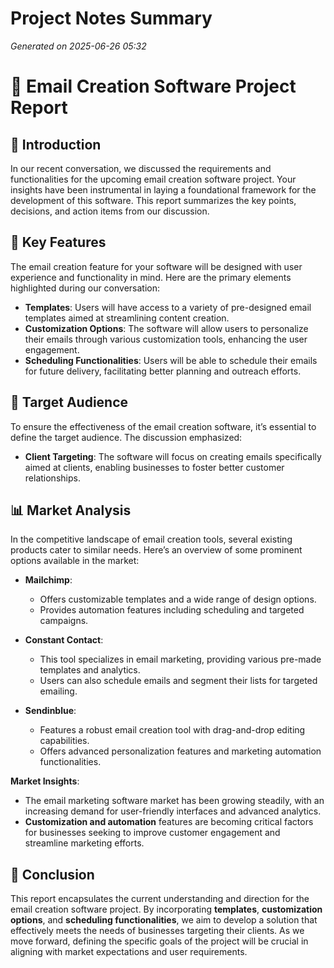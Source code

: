 # Project Notes Summary

*Generated on 2025-06-26 05:32*

# 📧 **Email Creation Software Project Report**

## 📝 **Introduction**

In our recent conversation, we discussed the requirements and functionalities for the upcoming email creation software project. Your insights have been instrumental in laying a foundational framework for the development of this software. This report summarizes the key points, decisions, and action items from our discussion.

## 🚀 **Key Features**

The email creation feature for your software will be designed with user experience and functionality in mind. Here are the primary elements highlighted during our conversation:

- **Templates**: Users will have access to a variety of pre-designed email templates aimed at streamlining content creation.
- **Customization Options**: The software will allow users to personalize their emails through various customization tools, enhancing the user engagement.
- **Scheduling Functionalities**: Users will be able to schedule their emails for future delivery, facilitating better planning and outreach efforts.

## 🎯 **Target Audience**

To ensure the effectiveness of the email creation software, it’s essential to define the target audience. The discussion emphasized:

- **Client Targeting**: The software will focus on creating emails specifically aimed at clients, enabling businesses to foster better customer relationships.
  
## 📊 **Market Analysis**

In the competitive landscape of email creation tools, several existing products cater to similar needs. Here’s an overview of some prominent options available in the market:

- **Mailchimp**:
  - Offers customizable templates and a wide range of design options.
  - Provides automation features including scheduling and targeted campaigns.

- **Constant Contact**:
  - This tool specializes in email marketing, providing various pre-made templates and analytics.
  - Users can also schedule emails and segment their lists for targeted emailing.

- **Sendinblue**:
  - Features a robust email creation tool with drag-and-drop editing capabilities.
  - Offers advanced personalization features and marketing automation functionalities.

**Market Insights**:
- The email marketing software market has been growing steadily, with an increasing demand for user-friendly interfaces and advanced analytics.
- **Customization and automation** features are becoming critical factors for businesses seeking to improve customer engagement and streamline marketing efforts.

## 🔑 **Conclusion**

This report encapsulates the current understanding and direction for the email creation software project. By incorporating **templates**, **customization options**, and **scheduling functionalities**, we aim to develop a solution that effectively meets the needs of businesses targeting their clients. As we move forward, defining the specific goals of the project will be crucial in aligning with market expectations and user requirements.